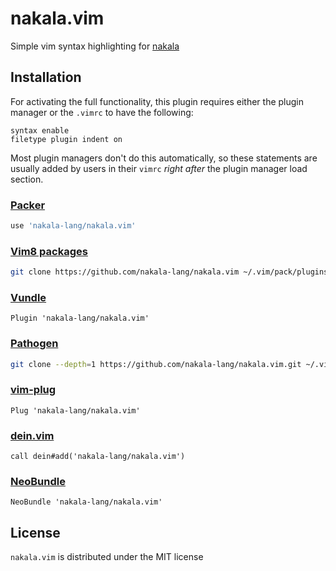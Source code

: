 # nakala.vim

Simple vim syntax highlighting for [nakala](https://github.com/nakala-lang/nakala)

## Installation

For activating the full functionality, this plugin requires either the plugin
manager or the `.vimrc` to have the following:

```vim
syntax enable
filetype plugin indent on
```

Most plugin managers don't do this automatically, so these statements are
usually added by users in their `vimrc` _right after_ the plugin manager load
section.

### [Packer][packer]

```lua
use 'nakala-lang/nakala.vim'
```

### [Vim8 packages][vim8pack]

```sh
git clone https://github.com/nakala-lang/nakala.vim ~/.vim/pack/plugins/start/nakala.vim
```

### [Vundle][v]

```vim
Plugin 'nakala-lang/nakala.vim'
```

### [Pathogen][p]

```sh
git clone --depth=1 https://github.com/nakala-lang/nakala.vim.git ~/.vim/bundle/nakala.vim
```

### [vim-plug][vp]

```vim
Plug 'nakala-lang/nakala.vim'
```

### [dein.vim][d]

```vim
call dein#add('nakala-lang/nakala.vim')
```

### [NeoBundle][nb]

```vim
NeoBundle 'nakala-lang/nakala.vim'
```

## License
`nakala.vim` is distributed under the MIT license

[packer]: https://github.com/wbthomason/packer.nvim
[vim8pack]: http://vimhelp.appspot.com/repeat.txt.html#packages
[v]: https://github.com/gmarik/vundle
[p]: https://github.com/tpope/vim-pathogen
[vp]: https://github.com/junegunn/vim-plug
[d]: https://github.com/Shougo/dein.vim
[nb]: https://github.com/Shougo/neobundle.vim
